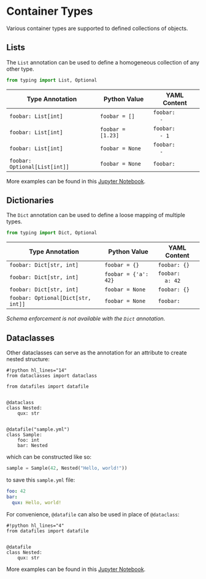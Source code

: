 <h1>Container Types</h1>

Various container types are supported to defined collections of objects.

## Lists

The `List` annotation can be used to define a homogeneous collection of any other type.

```python
from typing import List, Optional
```

| Type Annotation | Python Value | YAML Content |
| --- | --- | --- |
| `foobar: List[int]` | `foobar = []` | `foobar:`<br>&nbsp;&nbsp;&nbsp;&nbsp;`-` |
| `foobar: List[int]` | `foobar = [1.23]` | `foobar:`<br>&nbsp;&nbsp;&nbsp;&nbsp;`- 1` |
| `foobar: List[int]` | `foobar = None` | `foobar:`<br>&nbsp;&nbsp;&nbsp;&nbsp;`-` |
| `foobar: Optional[List[int]]` | `foobar = None` | `foobar: ` |

More examples can be found in this [Jupyter Notebook](https://github.com/jacebrowning/datafiles/blob/develop/notebooks/patched_containers.ipynb).

## Dictionaries

The `Dict` annotation can be used to define a loose mapping of multiple types.

```python
from typing import Dict, Optional
```

| Type Annotation | Python Value | YAML Content |
| --- | --- | --- |
| `foobar: Dict[str, int]` | `foobar = {}` | `foobar: {}` |
| `foobar: Dict[str, int]` | `foobar = {'a': 42}` | `foobar:`<br>&nbsp;&nbsp;&nbsp;&nbsp;`a: 42` |
| `foobar: Dict[str, int]` | `foobar = None` | `foobar: {}` |
| `foobar: Optional[Dict[str, int]]` | `foobar = None` | `foobar: ` |

_Schema enforcement is not available with the `Dict` annotation._

## Dataclasses

Other dataclasses can serve as the annotation for an attribute to create nested structure:

```
#!python hl_lines="14"
from dataclasses import dataclass

from datafiles import datafile


@dataclass
class Nested:
    qux: str


@datafile("sample.yml")
class Sample:
    foo: int
    bar: Nested
```

which can be constructed like so:

```python
sample = Sample(42, Nested("Hello, world!"))
```

to save this `sample.yml` file:

```yaml
foo: 42
bar:
  qux: Hello, world!
```

For convenience, `@datafile` can also be used in place of `@dataclass`:

```
#!python hl_lines="4"
from datafiles import datafile


@datafile
class Nested:
    qux: str
```

More examples can be found in this [Jupyter Notebook](https://github.com/jacebrowning/datafiles/blob/develop/notebooks/nested_dataclass.ipynb).
